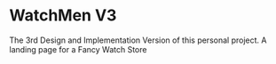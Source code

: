 # WatchMen V3

The 3rd Design and Implementation Version of this personal project. A landing page for a Fancy Watch Store 

